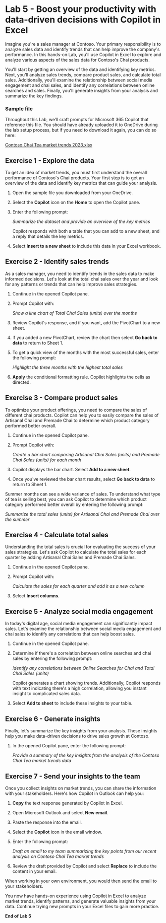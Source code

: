 # Lab 5 - Boost your productivity with data-driven decisions with Copilot in Excel

Imagine you're a sales manager at Contoso. Your primary responsibility is to analyze sales data and identify trends that can help improve the company's performance. In this hands-on Lab, you'll use Copilot in Excel to explore and analyze various aspects of the sales data for Contoso's Chai products.

You'll start by getting an overview of the data and identifying key metrics. Next, you'll analyze sales trends, compare product sales, and calculate total sales. Additionally, you'll examine the relationship between social media engagement and chai sales, and identify any correlations between online searches and sales. Finally, you'll generate insights from your analysis and summarize the key findings.

### Sample file

Throughout this Lab, we'll craft prompts for Microsoft 365 Copilot that reference this file. You should have already uploaded it to OneDrive during the lab setup process, but if you need to download it again, you can do so here:

[Contoso Chai Tea market trends 2023.xlsx](https://go.microsoft.com/fwlink/?linkid=2268822)

## Exercise 1 - Explore the data

To get an idea of market trends, you must first understand  the overall performance of Contoso's Chai products. Your first step is to get an overview of the data and identify key metrics that can guide your analysis.

1. Open the sample file you downloaded from your OneDrive.

1. Select the **Copilot** icon on the **Home** to open the Copilot pane.

1. Enter the following prompt:

    *Summarize the dataset and provide an overview of the key metrics*

    Copilot responds with both a table that you can add to a new sheet, and a reply that details the key metrics.

1. Select **Insert to a new sheet** to include this data in your Excel workbook.

## Exercise 2 - Identify sales trends

As a sales manager, you need to identify trends in the sales data to make informed decisions. Let's look at the total chai sales over the year and look for any patterns or trends that can help improve sales strategies.

1. Continue in the opened Copilot pane.

1. Prompt Copilot with:

    *Show a line chart of Total Chai Sales (units) over the months*

1. Review Copilot's response, and if you want, add the PivotChart to a new sheet.

1. If you added a new PivotChart, review the chart then select **Go back to data** to return to Sheet 1.
   
1. To get a quick view of the months with the most successful sales, enter the following prompt:

    *Highlight the three months with the highest total sales*

1. **Apply** the conditional formatting rule. Copilot highlights the cells as directed.

## Exercise 3 - Compare product sales

To optimize your product offerings, you need to compare the sales of different chai products. Copilot can help you to easily compare the sales of Artisanal Chai and Premade Chai to determine which product category performed better overall.

1. Continue in the opened Copilot pane.

1. Prompt Copilot with:

    *Create a bar chart comparing Artisanal Chai Sales (units) and Premade Chai Sales (units) for each month*

1. Copilot displays the bar chart. Select **Add to a new sheet**.

1. Once you've reviewed the bar chart results, select **Go back to data** to return to Sheet 1.
   
Summer months can see a wide variance of sales. To understand what type of tea is selling best, you can ask Copilot to determine which product category performed better overall by entering the following prompt:

   *Summarize the total sales (units) for Artisanal Chai and Premade Chai over the summer*

## Exercise 4 - Calculate total sales

Understanding the total sales is crucial for evaluating the success of your sales strategies. Let's ask Copilot to calculate the total sales for each quarter by adding Artisanal Chai Sales and Premade Chai Sales.

1. Continue in the opened Copilot pane.

1. Prompt Copilot with:

    *Calculate the sales for each quarter and add it as a new column*

1. Select **Insert columns**.

## Exercise 5 - Analyze social media engagement

In today's digital age, social media engagement can significantly impact sales. Let's examine the relationship between social media engagement and chai sales to identify any correlations that can help boost sales.

1. Continue in the opened Copilot pane.

1. Determine if there's a correlation between online searches and chai sales by entering the following prompt:

    *Identify any correlations between Online Searches for Chai and Total Chai Sales (units)*

    Copilot generates a chart showing trends. Additionally, Copilot responds with text indicating there's a high correlation, allowing you instant insight to complicated sales data.

1. Select **Add to sheet** to include these insights to your table.

## Exercise 6 - Generate insights

Finally, let's summarize the key insights from your analysis. These insights help you make data-driven decisions to drive sales growth at Contoso.

1. In the opened Copilot pane, enter the following prompt:

    *Provide a summary of the key insights from the analysis of the Contoso Chai Tea market trends data*

## Exercise 7 - Send your insights to the team

Once you collect insights on market trends, you can share the information with your stakeholders. Here's how Copilot in Outlook can help you:

1. **Copy** the text response generated by Copilot in Excel.

1. Open Microsoft Outlook and select **New email**.

1. Paste the response into the email.

1. Select the **Copilot** icon in the email window.

1. Enter the following prompt:

    *Draft an email to my team summarizing the key points from our recent analysis on Contoso Chai Tea market trends*

1. Review the draft provided by Copilot and select **Replace** to include the content in your email.

When working in your own environment, you would then send the email to your stakeholders.

You now have hands-on experience using Copilot in Excel to analyze market trends, identify patterns, and generate valuable insights from your data. Continue trying new prompts in your Excel files to gain more practice.

**End of Lab 5**
